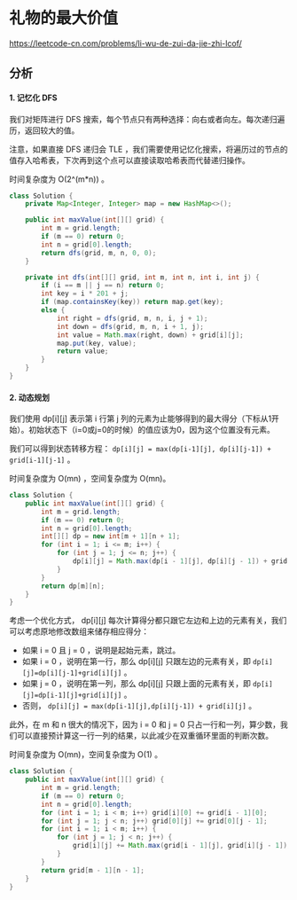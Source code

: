 # 礼物的最大价值

https://leetcode-cn.com/problems/li-wu-de-zui-da-jie-zhi-lcof/

## 分析

#### 1. 记忆化 DFS

我们对矩阵进行 DFS 搜索，每个节点只有两种选择：向右或者向左。每次递归遍历，返回较大的值。

注意，如果直接 DFS 递归会 TLE ，我们需要使用记忆化搜索，将遍历过的节点的值存入哈希表，下次再到这个点可以直接读取哈希表而代替递归操作。

时间复杂度为 O(2^(m*n)) 。

```java
class Solution {
    private Map<Integer, Integer> map = new HashMap<>();

    public int maxValue(int[][] grid) {
        int m = grid.length;
        if (m == 0) return 0;
        int n = grid[0].length;
        return dfs(grid, m, n, 0, 0);
    }

    private int dfs(int[][] grid, int m, int n, int i, int j) {
        if (i == m || j == n) return 0;
        int key = i * 201 + j;
        if (map.containsKey(key)) return map.get(key);
        else {
            int right = dfs(grid, m, n, i, j + 1);
            int down = dfs(grid, m, n, i + 1, j);
            int value = Math.max(right, down) + grid[i][j];
            map.put(key, value);
            return value;
        }
    }
}
```

#### 2. 动态规划

我们使用 dp[i][j] 表示第 i 行第 j 列的元素为止能够得到的最大得分（下标从1开始）。初始状态下（i=0或j=0的时候）的值应该为0，因为这个位置没有元素。

我们可以得到状态转移方程： `dp[i][j] = max(dp[i-1][j], dp[i][j-1]) + grid[i-1][j-1]` 。

时间复杂度为 O(mn) ，空间复杂度为 O(mn)。

```java
class Solution {
    public int maxValue(int[][] grid) {
        int m = grid.length;
        if (m == 0) return 0;
        int n = grid[0].length;
        int[][] dp = new int[m + 1][n + 1];
        for (int i = 1; i <= m; i++) {
            for (int j = 1; j <= n; j++) {
                dp[i][j] = Math.max(dp[i - 1][j], dp[i][j - 1]) + grid[i - 1][j - 1];
            }
        }
        return dp[m][n];
    }
}
```

考虑一个优化方式， dp[i][j] 每次计算得分都只跟它左边和上边的元素有关，我们可以考虑原地修改数组来储存相应得分：

* 如果 i = 0 且 j = 0 ，说明是起始元素，跳过。
* 如果 i = 0 ，说明在第一行，那么 dp[i][j] 只跟左边的元素有关，即 `dp[i][j]=dp[i][j-1]+grid[i][j]` 。
* 如果 j = 0 ，说明在第一列，那么 dp[i][j] 只跟上面的元素有关，即 `dp[i][j]=dp[i-1][j]+grid[i][j]` 。
* 否则， `dp[i][j] = max(dp[i-1][j],dp[i][j-1]) + grid[i][j]` 。

此外，在 m 和 n 很大的情况下，因为 i = 0 和 j = 0 只占一行和一列，算少数，我们可以直接预计算这一行一列的结果，以此减少在双重循环里面的判断次数。

时间复杂度为 O(mn)，空间复杂度为 O(1) 。

```java
class Solution {
    public int maxValue(int[][] grid) {
        int m = grid.length;
        if (m == 0) return 0;
        int n = grid[0].length;
        for (int i = 1; i < m; i++) grid[i][0] += grid[i - 1][0];
        for (int j = 1; j < n; j++) grid[0][j] += grid[0][j - 1];
        for (int i = 1; i < m; i++) {
            for (int j = 1; j < n; j++) {
                grid[i][j] += Math.max(grid[i - 1][j], grid[i][j - 1]); 
            }
        }
        return grid[m - 1][n - 1];
    }
}
```